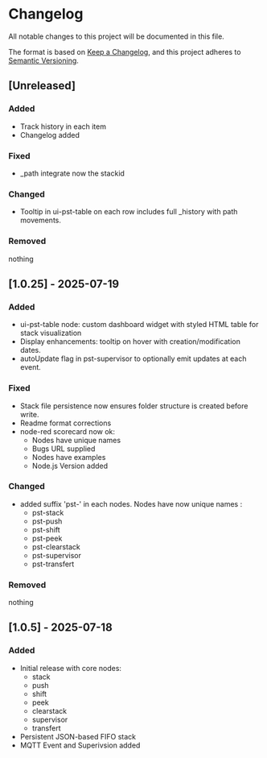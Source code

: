 # Changelog

All notable changes to this project will be documented in this file.

The format is based on [Keep a Changelog](https://keepachangelog.com/en/1.1.0/),
and this project adheres to [Semantic Versioning](https://semver.org/spec/v2.0.0.html).

## [Unreleased]

### Added

- Track history in each item
- Changelog added

### Fixed

- _path integrate now the stackid

### Changed

- Tooltip in ui-pst-table on each row includes full _history with path movements.

### Removed

nothing




## [1.0.25] - 2025-07-19

### Added

- ui-pst-table node: custom dashboard widget with styled HTML table for stack visualization
- Display enhancements: tooltip on hover with creation/modification dates.
- autoUpdate flag in pst-supervisor to optionally emit updates at each event.


### Fixed

- Stack file persistence now ensures folder structure is created before write.
- Readme format corrections
- node-red scorecard now ok:
	* Nodes have unique names
	* Bugs URL supplied
	* Nodes have examples
	* Node.js Version added

### Changed

- added suffix 'pst-' in each nodes. Nodes have now unique names : 
	* pst-stack
	* pst-push
	* pst-shift
	* pst-peek
	* pst-clearstack
	* pst-supervisor
	* pst-transfert

### Removed

nothing


## [1.0.5] - 2025-07-18

### Added

- Initial release with core nodes:
	* stack
	* push
	* shift
	* peek
	* clearstack
	* supervisor
	* transfert
- Persistent JSON-based FIFO stack 
- MQTT Event and Superivsion added